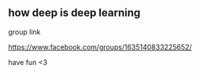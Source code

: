 ## how deep is deep learning
group link 

https://www.facebook.com/groups/1635140833225652/

have fun <3 
